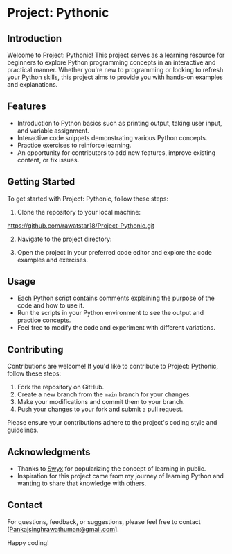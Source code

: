 # Project: Pythonic

## Introduction

Welcome to Project: Pythonic! This project serves as a learning resource for beginners to explore Python programming concepts in an interactive and practical manner. Whether you're new to programming or looking to refresh your Python skills, this project aims to provide you with hands-on examples and explanations.

## Features

- Introduction to Python basics such as printing output, taking user input, and variable assignment.
- Interactive code snippets demonstrating various Python concepts.
- Practice exercises to reinforce learning.
- An opportunity for contributors to add new features, improve existing content, or fix issues.

## Getting Started

To get started with Project: Pythonic, follow these steps:

1. Clone the repository to your local machine:

https://github.com/rawatstar18/Project-Pythonic.git

2. Navigate to the project directory:

3. Open the project in your preferred code editor and explore the code examples and exercises.

## Usage

- Each Python script contains comments explaining the purpose of the code and how to use it.
- Run the scripts in your Python environment to see the output and practice concepts.
- Feel free to modify the code and experiment with different variations.

## Contributing

Contributions are welcome! If you'd like to contribute to Project: Pythonic, follow these steps:

1. Fork the repository on GitHub.
2. Create a new branch from the `main` branch for your changes.
3. Make your modifications and commit them to your branch.
4. Push your changes to your fork and submit a pull request.

Please ensure your contributions adhere to the project's coding style and guidelines.

## Acknowledgments

- Thanks to [Swyx](https://www.swyx.io/) for popularizing the concept of learning in public.
- Inspiration for this project came from my journey of learning Python and wanting to share that knowledge with others.

## Contact

For questions, feedback, or suggestions, please feel free to contact [Pankajsinghrawathuman@gmail.com].

Happy coding!
